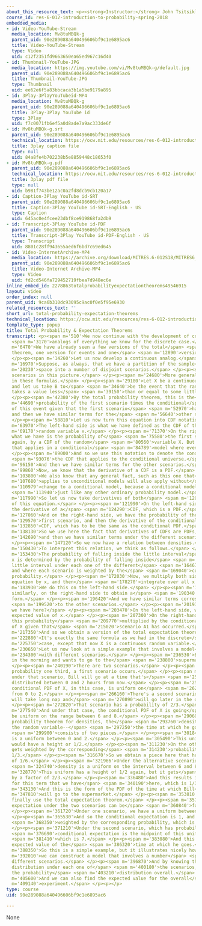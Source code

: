 ```yaml
---
about_this_resource_text: <p><strong>Instructor:</strong> John Tsitsiklis</p>
course_id: res-6-012-introduction-to-probability-spring-2018
embedded_media:
- id: Video-YouTube-Stream
  media_location: Mv8tuMBQk-g
  parent_uid: 90e289088a640496606bf9c1e6895ac6
  title: Video-YouTube-Stream
  type: Video
  uid: c12f2351fd9663650ea65ed967c16d40
- id: Thumbnail-YouTube-JPG
  media_location: https://img.youtube.com/vi/Mv8tuMBQk-g/default.jpg
  parent_uid: 90e289088a640496606bf9c1e6895ac6
  title: Thumbnail-YouTube-JPG
  type: Thumbnail
  uid: ee62e6f5a83bbcaca3b1a5be9179a895
- id: 3Play-3PlayYouTubeid-MP4
  media_location: Mv8tuMBQk-g
  parent_uid: 90e289088a640496606bf9c1e6895ac6
  title: 3Play-3Play YouTube id
  type: 3Play
  uid: f7c0071fb6ef5a0d8ade7a9ac333de6f
- id: Mv8tuMBQk-g.srt
  parent_uid: 90e289088a640496606bf9c1e6895ac6
  technical_location: https://ocw.mit.edu/resources/res-6-012-introduction-to-probability-spring-2018/part-i-the-fundamentals/total-probability-expectation-theorems/Mv8tuMBQk-g.srt
  title: 3play caption file
  type: null
  uid: 84a8fe4b702238b5e8859448c18653f0
- id: Mv8tuMBQk-g.pdf
  parent_uid: 90e289088a640496606bf9c1e6895ac6
  technical_location: https://ocw.mit.edu/resources/res-6-012-introduction-to-probability-spring-2018/part-i-the-fundamentals/total-probability-expectation-theorems/Mv8tuMBQk-g.pdf
  title: 3play pdf file
  type: null
  uid: b981f743be12ac0a2fd8dcb9cb120a17
- id: Caption-3Play YouTube id-SRT
  parent_uid: 90e289088a640496606bf9c1e6895ac6
  title: Caption-3Play YouTube id-SRT-English - US
  type: Caption
  uid: 645ac0e4fcee23dbf8ce919868fa2db9
- id: Transcript-3Play YouTube id-PDF
  parent_uid: 90e289088a640496606bf9c1e6895ac6
  title: Transcript-3Play YouTube id-PDF-English - US
  type: Transcript
  uid: 8801c28ff943655aed6f6bd7c69ed645
- id: Video-InternetArchive-MP4
  media_location: https://archive.org/download/MITRES.6-012S18/MITRES6_012S18_L09-05_300k.mp4
  parent_uid: 90e289088a640496606bf9c1e6895ac6
  title: Video-Internet Archive-MP4
  type: Video
  uid: fd2cd546fa729452719fbea7d948ec6e
inline_embed_id: 2278863totalprobabilityexpectationtheorems49546915
layout: video
order_index: null
parent_uid: 9ca6b310dc93095c9ac0f0e5f95e6930
related_resources_text: ''
short_url: total-probability-expectation-theorems
technical_location: https://ocw.mit.edu/resources/res-6-012-introduction-to-probability-spring-2018/part-i-the-fundamentals/total-probability-expectation-theorems
template_type: popup
title: Total Probability & Expectation Theorems
transcript: <p><span m='510'>We now continue with the development of continuous</span>
  <span m='3170'>analogs of everything we know for the discrete case.</span> </p><p><span
  m='6470'>We have already seen a few versions of the total</span> <span m='8850'>probability
  theorem, one version for events and one</span> <span m='12890'>version for PMFs.</span>
  </p><p><span m='14260'>Let us now develop a continuous analog.</span> </p><p><span
  m='16970'>Suppose, as always, that we have a partition of the sample</span> <span
  m='20230'>space into a number of disjoint scenarios.</span> </p><p><span m='22740'>Three
  scenarios in this picture.</span> </p><p><span m='24680'>More generally, n scenarios
  in these formulas.</span> </p><p><span m='29180'>Let X be a continuous random variable
  and let us take B to</span> <span m='34640'>be the event that the random variable
  takes a value less</span> <span m='39150'>than or equal to some little x.</span>
  </p><p><span m='42380'>By the total probability theorem, this is the</span> <span
  m='44690'>probability of the first scenario times the conditional</span> <span m='48480'>probability
  of this event given that the first scenario</span> <span m='52970'>has materialized,
  and then we have similar terms for the</span> <span m='56640'>other scenarios.</span>
  </p><p><span m='58810'>Let us now turn this equation into CDF notation.</span> </p><p><span
  m='63970'>The left-hand side is what we have defined as the CDF of the</span> <span
  m='69170'>random variable x.</span> </p><p><span m='71370'>On the right-hand side,
  what we have is the probability of</span> <span m='75580'>the first scenario multiplied,
  again, by a CDF of the random</span> <span m='80560'>variable X. But it is a CDF
  that applies in a conditional</span> <span m='84789'>model where event A1 has occurred.</span>
  </p><p><span m='89000'>And so we use this notation to denote the conditional CDF,</span>
  <span m='93076'>the CDF that applies to the conditional universe.</span> </p><p><span
  m='96150'>And then we have similar terms for the other scenarios.</span> </p><p><span
  m='99860'>Now, we know that the derivative of a CDF is a PDF.</span> </p><p><span
  m='103800'>We also know that any general fact, such as this one that</span> <span
  m='107680'>applies to unconditional models will also apply without</span> <span
  m='110979'>change to a conditional model, because a conditional model is</span>
  <span m='113940'>just like any other ordinary probability model.</span> </p><p><span
  m='117990'>So let us now take derivatives of both</span> <span m='120150'>sides
  of this equation.</span> </p><p><span m='121990'>On the left-hand side, we have
  the derivative of a</span> <span m='124290'>CDF, which is a PDF.</span> </p><p><span
  m='127060'>And on the right-hand side, we have the probability of the</span> <span
  m='129570'>first scenario, and then the derivative of the conditional</span> <span
  m='132850'>CDF, which has to be the same as the conditional PDF.</span> </p><p><span
  m='138130'>So we use here the fact that derivatives of CDFs are PDFs,</span> <span
  m='142690'>and then we have similar terms under the different scenarios.</span>
  </p><p><span m='147120'>So we now have a relation between densities.</span> </p><p><span
  m='150430'>To interpret this relation, we think as follows.</span> </p><p><span
  m='153430'>The probability of falling inside the little interval</span> <span m='156630'>around
  x is determined by the probability of falling inside</span> <span m='161079'>that
  little interval under each one of the different</span> <span m='164670'>scenarios
  and where each scenario is weighted by the</span> <span m='169040'>corresponding
  probability.</span> </p><p><span m='172030'>Now, we multiply both sides of this
  equation by x, and then</span> <span m='178270'>integrate over all x's.</span> </p><p><span
  m='183930'>We do this on the left-hand side.</span> </p><p><span m='186050'>And
  similarly, on the right-hand side to obtain a</span> <span m='190340'>term of this
  form.</span> </p><p><span m='196420'>And we have similar terms corresponding</span>
  <span m='199520'>to the other scenarios.</span> </p><p><span m='201930'>What do
  we have here?</span> </p><p><span m='203470'>On the left-hand side, we have the
  expected value of x.</span> </p><p><span m='207300'>On the right-hand side, we have
  this probability</span> <span m='209770'>multiplied by the conditional expectation
  of X given that</span> <span m='215020'>scenario A1 has occurred.</span> </p><p><span
  m='217350'>And so we obtain a version of the total expectation theorem.</span> </p><p><span
  m='222880'>It's exactly the same formula as we had in the discrete</span> <span
  m='225750'>case, except that now X is a continuous random variable.</span> </p><p><span
  m='230650'>Let us now look at a simple example that involves a model</span> <span
  m='234300'>with different scenarios.</span> </p><p><span m='236530'>Bill wakes up
  in the morning and wants to go to the</span> <span m='238800'>supermarket.</span>
  </p><p><span m='240190'>There are two scenarios.</span> </p><p><span m='242000'>With
  probability one third, a first scenario occurs.</span> </p><p><span m='246540'>And
  under that scenario, Bill will go at a time that's</span> <span m='251650'>uniformly
  distributed between 0 and 2 hours from now.</span> </p><p><span m='256670'>So the
  conditional PDF of X, in this case, is uniform on</span> <span m='262710'>the interval
  from 0 to 2.</span> </p><p><span m='266160'>There's a second scenario that Bill
  will take long nap and</span> <span m='270890'>will go later in the day.</span>
  </p><p><span m='272820'>That scenario has a probability of 2/3.</span> </p><p><span
  m='277540'>And under that case, the conditional PDF of X is going</span> <span m='283340'>to
  be uniform on the range between 6 and 8.</span> </p><p><span m='290600'>By the total
  probability theorem for densities, the</span> <span m='293760'>density of X, of
  the random variable--</span> <span m='297250'>the time at which he goes to the supermarket--</span>
  <span m='299900'>consists of two pieces.</span> </p><p><span m='301840'>One piece
  is a uniform between 0 and 2.</span> </p><p><span m='305490'>This uniform ordinarily
  would have a height or 1/2.</span> </p><p><span m='311230'>On the other hand, it
  gets weighted by the corresponding</span> <span m='314230'>probability, which is
  1/3.</span> </p><p><span m='316670'>So we obtain a piece here that has a height
  of 1/6.</span> </p><p><span m='321966'>Under the alternative scenario, the conditional</span>
  <span m='324740'>density is a uniform on the interval between 6 and 8.</span> </p><p><span
  m='328770'>This uniform has a height of 1/2 again, but it gets</span> <span m='333870'>multiplied
  by a factor of 2/3.</span> </p><p><span m='336480'>And this results in a height
  for this term that we have</span> <span m='340190'>here, which is 1/3.</span> </p><p><span
  m='343130'>And this is the form of the PDF of the time at which Bill</span> <span
  m='347810'>will go to the supermarket.</span> </p><p><span m='353810'>We can now
  finally use the total expectation theorem.</span> </p><p><span m='357790'>The conditional
  expectation under the two scenarios can be</span> <span m='360840'>found as follows.</span>
  </p><p><span m='361720'>Under one scenario, we have a uniform between 0 and 2.</span>
  </p><p><span m='365530'>And so the conditional expectation is 1, and it gets</span>
  <span m='368350'>weighted by the corresponding probability, which is 1/3.</span>
  </p><p><span m='371210'>Under the second scenario, which has probability 2/3, the</span>
  <span m='376690'>conditional expectation is the midpoint of this uniform,</span>
  <span m='381410'>which is 7.</span> </p><p><span m='383080'>And this gives us the
  expected value of the</span> <span m='386320'>time at which he goes.</span> </p><p><span
  m='388350'>So this is a simple example, but it illustrates nicely how</span> <span
  m='392010'>we can construct a model that involves a number</span> <span m='395380'>of
  different scenarios.</span> </p><p><span m='396870'>And by knowing the probability
  distribution under each one of</span> <span m='400180'>the scenarios, we can find
  the probability</span> <span m='403210'>distribution overall.</span> </p><p><span
  m='405600'>And we can also find the expected value for the overall</span> <span
  m='409140'>experiment.</span> </p><p></p>
type: course
uid: 90e289088a640496606bf9c1e6895ac6

---
```

None